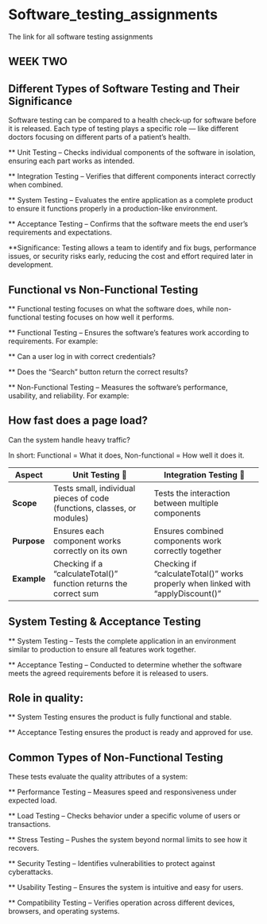 # Software_testing_assignments
The link for all software testing assignments


## WEEK TWO

## Different Types of Software Testing and Their Significance
Software testing can be compared to a health check-up for software before it is released. Each type of testing plays a specific role — like different doctors focusing on different parts of a patient’s health.

** Unit Testing – Checks individual components of the software in isolation, ensuring each part works as intended.

** Integration Testing – Verifies that different components interact correctly when combined.

** System Testing – Evaluates the entire application as a complete product to ensure it functions properly in a production-like environment.

** Acceptance Testing – Confirms that the software meets the end user’s requirements and expectations.

**Significance:
  Testing allows a team to identify and fix bugs, performance issues, or security risks early, reducing the cost and effort required later in development.


## Functional vs Non-Functional Testing
** Functional testing focuses on what the software does, while non-functional testing focuses on how well it performs.


** Functional Testing – Ensures the software’s features work according to requirements. For example:

** Can a user log in with correct credentials?

** Does the “Search” button return the correct results?

** Non-Functional Testing – Measures the software’s performance, usability, and reliability. For example:

## How fast does a page load?

  Can the system handle heavy traffic?

  In short: Functional = What it does, Non-functional = How well it does it.

  | **Aspect**  | **Unit Testing** 🧩                                                     | **Integration Testing** 🔗                                                       |
| ----------- | ----------------------------------------------------------------------- | -------------------------------------------------------------------------------- |
| **Scope**   | Tests small, individual pieces of code (functions, classes, or modules) | Tests the interaction between multiple components                                |
| **Purpose** | Ensures each component works correctly on its own                       | Ensures combined components work correctly together                              |
| **Example** | Checking if a “calculateTotal()” function returns the correct sum       | Checking if “calculateTotal()” works properly when linked with “applyDiscount()” |

## System Testing & Acceptance Testing
** System Testing – Tests the complete application in an environment similar to production to ensure all features work together.

** Acceptance Testing – Conducted to determine whether the software meets the agreed requirements before it is released to users.

## Role in quality:

** System Testing ensures the product is fully functional and stable.

** Acceptance Testing ensures the product is ready and approved for use.


## Common Types of Non-Functional Testing
   These tests evaluate the quality attributes of a system:

**  Performance Testing – Measures speed and responsiveness under expected load.

** Load Testing – Checks behavior under a specific volume of users or transactions.

** Stress Testing – Pushes the system beyond normal limits to see how it recovers.

** Security Testing – Identifies vulnerabilities to protect against cyberattacks.

** Usability Testing – Ensures the system is intuitive and easy for users.

** Compatibility Testing – Verifies operation across different devices, browsers, and operating systems.

